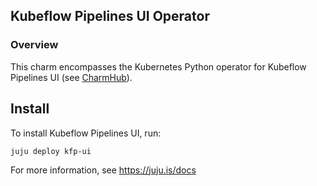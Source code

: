 ## Kubeflow Pipelines UI Operator

### Overview
This charm encompasses the Kubernetes Python operator for Kubeflow Pipelines
UI (see [CharmHub](https://charmhub.io/?q=kfp-ui)).

## Install

To install Kubeflow Pipelines UI, run:

    juju deploy kfp-ui

For more information, see https://juju.is/docs
